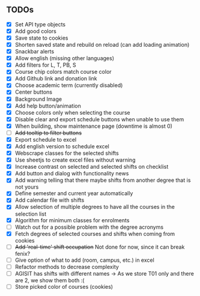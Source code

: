 ## TODOs

- [x] Set API type objects
- [x] Add good colors
- [X] Save state to cookies
- [X] Shorten saved state and rebuild on reload (can add loading animation)
- [X] Snackbar alerts
- [X] Allow english (missing other languages)
- [X] Add filters for L, T, PB, S
- [X] Course chip colors match course color
- [X] Add Github link and donation link
- [X] Choose academic term (currently disabled)
- [X] Center buttons
- [X] Background Image
- [X] Add help button/animation
- [x] Choose colors only when selecting the course
- [X] Disable clear and export schedule buttons when unable to use them
- [X] When building, show maintenance page (downtime is almost 0)
- [ ] ~~Add tooltip to filter buttons~~
- [X] Export schedule to excel
- [X] Add english version to schedule excel
- [X] Webscrape classes for the selected shifts
- [X] Use sheetjs to create excel files without warning
- [X] Increase contrast on selected and selected shifts on checklist
- [X] Add button and dialog with functionality news
- [X] Add warning telling that there maybe shifts from another degree that is not yours
- [X] Define semester and current year automatically
- [X] Add calendar file with shifts
- [X] Allow selection of multiple degrees to have all the courses in the selection list
- [X] Algorithm for minimum classes for enrolments
- [ ] Watch out for a possible problem with the degree acronyms
- [X] Fetch degrees of selected courses and shifts when coming from cookies
- [ ] ~~Add 'real-time' shift occupation~~ Not done for now, since it can break fenix?
- [ ] Give option of what to add (room, campus, etc.) in excel
- [ ] Refactor methods to decrease complexity
- [ ] AGISIT has shifts with different names -> As we store T01 only and there are 2, we show them both :(
- [ ] Store picked color of courses (cookies)